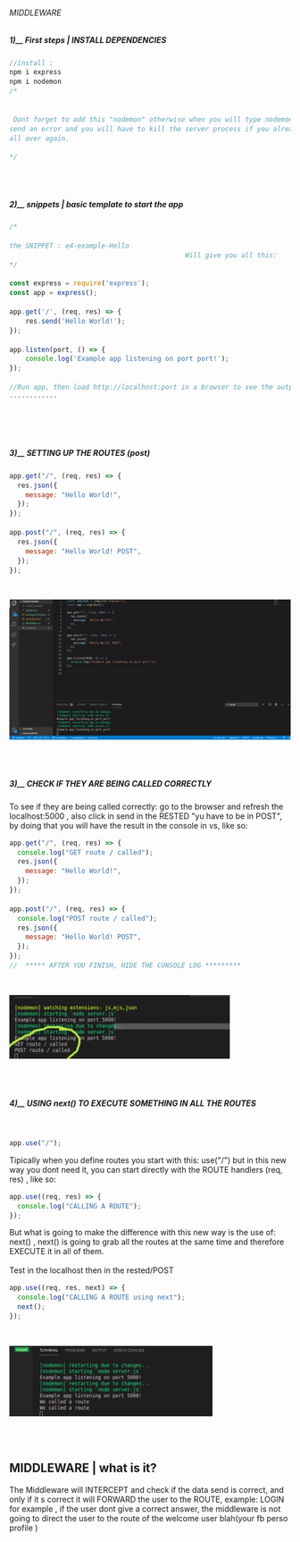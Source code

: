 ###### MIDDLEWARE

##### 1)\_\_ First steps | INSTALL DEPENDENCIES

```javascript
//install :
npm i express
npm i nodemon
/*


 Dont forget to add this "nodemon" otherwise when you will type nodemon server.js , it will
send an error and you will have to kill the server process if you already typed the npm start and start
all over again.

*/

```

<br>
<br>

##### 2)\_\_ snippets | basic template to start the app

```javascript
/*

the SNIPPET : e4-example-Hello
                                            Will give you all this:
*/

const express = require('express');
const app = express();

app.get('/', (req, res) => {
    res.send('Hello World!');
});

app.listen(port, () => {
    console.log('Example app listening on port port!');
});

//Run app, then load http://localhost:port in a browser to see the output.
------------


```

<br>
<br>
<br>

##### 3)\_\_ SETTING UP THE ROUTES (post)

```javascript
app.get("/", (req, res) => {
  res.json({
    message: "Hello World!",
  });
});

app.post("/", (req, res) => {
  res.json({
    message: "Hello World! POST",
  });
});
```

<br>

![rested](img/post-basic.gif)

<br>
<br>

##### 3)\_\_ CHECK IF THEY ARE BEING CALLED CORRECTLY

<p>
  To see if they are being called correctly: go to the browser and refresh the localhost:5000 , also click in send in the RESTED "yu have to be in POST", by doing that you will have the result in the console in vs, like so:</p>

```javascript
app.get("/", (req, res) => {
  console.log("GET route / called");
  res.json({
    message: "Hello World!",
  });
});

app.post("/", (req, res) => {
  console.log("POST route / called");
  res.json({
    message: "Hello World! POST",
  });
});
//  ***** AFTER YOU FINISH, HIDE THE CONSOLE LOG *********
```

  <br>

![rested](img/routes_call.jpg)

<br>
<br>

##### 4)\_\_ USING next() TO EXECUTE SOMETHING IN ALL THE ROUTES

  <br>

```javascript
app.use("/");
```

<p>
Tipically when you define routes you start with this: use("/")
but in this new way you dont need it, you can start directly with
the ROUTE handlers (req, res) , like so:</p>

```javascript
app.use((req, res) => {
  console.log("CALLING A ROUTE");
});
```

<p>
But what is going to make the difference with
this new way is the use of: next() , next() is going to grab all 
the routes at the same time and therefore EXECUTE it in all of
them.   <br>  <br>
Test in the localhost then in the rested/POST 
</p>

```javascript
app.use((req, res, next) => {
  console.log("CALLING A ROUTE using next");
  next();
});
```

  <br>

![rested](img/callingnext_.jpg)

<br>
<br>

## MIDDLEWARE | what is it?

<p>
The Middleware will INTERCEPT and check
  if the data send is 
 correct, and only if it s correct it will FORWARD
 the user to the ROUTE, example:
 LOGIN for example , if the user dont give a correct
 answer, the middleware is not going to direct the user
 to the route of the welcome user blah(your fb perso profile )
</p>
